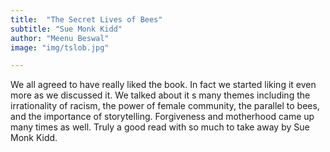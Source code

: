 ```yaml
---
title:  "The Secret Lives of Bees"
subtitle: "Sue Monk Kidd"
author: "Meenu Beswal"
image: "img/tslob.jpg"

---
```


We all agreed to have really liked the book. In fact we started liking it even more as we discussed it. We talked about it s many themes including the irrationality of racism, the power of female community, the parallel to bees, and the importance of storytelling. Forgiveness and motherhood came up many times as well. Truly a good read with so much to take away by Sue Monk Kidd.

